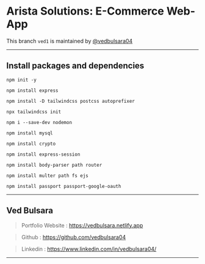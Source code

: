 # Arista Solutions: E-Commerce Web-App
This branch ` ved1 ` is maintained by [@vedbulsara04](https://github.com/vedbulsara04)

---

## Install packages and dependencies


``` 
npm init -y 
```

``` 
npm install express 
```

``` 
npm install -D tailwindcss postcss autoprefixer 
```

``` 
npx tailwindcss init
```

``` 
npm i --save-dev nodemon
```

``` 
npm install mysql 
```

``` 
npm install crypto 
```

``` 
npm install express-session 
```

``` 
npm install body-parser path router 
```

``` 
npm install multer path fs ejs 
```

``` 
npm install passport passport-google-oauth 
```

---

## Ved Bulsara

> Portfolio Website :  https://vedbulsara.netlify.app

> Github : https://github.com/vedbulsara04

> Linkedin : https://www.linkedin.com/in/vedbulsara04/

---
   
